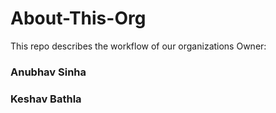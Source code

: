 # About-This-Org
This repo describes the workflow of our organizations
Owner:
### Anubhav Sinha
### Keshav Bathla
